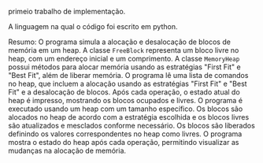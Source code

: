 primeio trabalho de implementação.

A linguagem na qual o código foi escrito em python.

Resumo:
O programa simula a alocação e desalocação de blocos de memória em um heap. A classe `FreeBlock` representa um bloco livre no heap, com um endereço inicial e um comprimento. A classe `MemoryHeap` possui métodos para alocar memória usando as estratégias "First Fit" e "Best Fit", além de liberar memória.
O programa lê uma lista de comandos no heap, que incluem a alocação usando as estratégias "First Fit" e "Best Fit" e a desalocação de blocos. Após cada operação, o estado atual do heap é impresso, mostrando os blocos ocupados e livres.
O programa é executado usando um heap com um tamanho específico. Os blocos são alocados no heap de acordo com a estratégia escolhida e os blocos livres são atualizados e mesclados conforme necessário. Os blocos são liberados definindo os valores correspondentes no heap como livres. O programa mostra o estado do heap após cada operação, permitindo visualizar as mudanças na alocação de memória.
